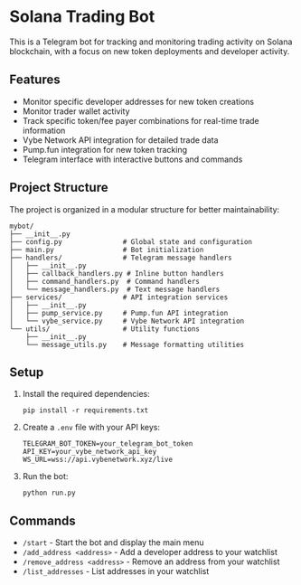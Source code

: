 # Solana Trading Bot

This is a Telegram bot for tracking and monitoring trading activity on Solana blockchain, with a focus on new token deployments and developer activity.

## Features

- Monitor specific developer addresses for new token creations
- Monitor trader wallet activity 
- Track specific token/fee payer combinations for real-time trade information
- Vybe Network API integration for detailed trade data
- Pump.fun integration for new token tracking
- Telegram interface with interactive buttons and commands

## Project Structure

The project is organized in a modular structure for better maintainability:

```
mybot/
├── __init__.py
├── config.py               # Global state and configuration
├── main.py                 # Bot initialization
├── handlers/               # Telegram message handlers
│   ├── __init__.py
│   ├── callback_handlers.py # Inline button handlers
│   ├── command_handlers.py  # Command handlers
│   └── message_handlers.py  # Text message handlers
├── services/               # API integration services
│   ├── __init__.py
│   ├── pump_service.py     # Pump.fun API integration
│   └── vybe_service.py     # Vybe Network API integration
└── utils/                  # Utility functions
    ├── __init__.py
    └── message_utils.py    # Message formatting utilities
```

## Setup

1. Install the required dependencies:
   ```
   pip install -r requirements.txt
   ```

2. Create a `.env` file with your API keys:
   ```
   TELEGRAM_BOT_TOKEN=your_telegram_bot_token
   API_KEY=your_vybe_network_api_key
   WS_URL=wss://api.vybenetwork.xyz/live
   ```

3. Run the bot:
   ```
   python run.py
   ```

## Commands

- `/start` - Start the bot and display the main menu
- `/add_address <address>` - Add a developer address to your watchlist
- `/remove_address <address>` - Remove an address from your watchlist
- `/list_addresses` - List addresses in your watchlist 